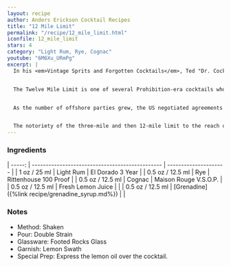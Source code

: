 ```yaml
---
layout: recipe
author: Anders Erickson Cocktail Recipes
title: "12 Mile Limit"
permalink: "/recipe/12_mile_limit.html"
iconfile: 12_mile_limit
stars: 4
category: "Light Rum, Rye, Cognac"
youtube: "6M6Xu_URmPg"
excerpt: |
  In his <em>Vintage Sprits and Forgotten Cocktails</em>, Ted "Dr. Cocktail" Haigh affirms that Thomas Franklin Fairfax Millard (1868-1942), a war correspondent and journalist, is the confirmed author of the Twelve Mile Limit Cocktail.<br /><br />


  The Twelve Mile Limit is one of several Prohibition-era cocktails whose name references the distance from a shore that a nation's territorial waters. During the 18th century this was established as three nautical miles (5.6 km), the distance a cannonball could be shot from the shore to repel incursions. Hence, during Prohibition, US jurisdiction was limited to three miles offshore so allowing the legal supply of alcohol to parties on board boats just outside territorial waters.<br /><br />


  As the number of offshore parties grew, the US negotiated agreements with countries such as the UK and France to recognize the right of the American authorities to enforce Prohibition and anti-smuggling laws to an extended 12-mile limit. Predictably, the parties moved further off-shore. On 29th December 1988, President Reagan extended the territorial waters of the United States to 12 miles from 3 miles.<br /><br />


  The notoriety of the three-mile and then 12-mile limit to the reach of the Feds during Prohibition led to the Three Miller/Three Mile Limit the Twelve Miles Out, and the Twelve Mile Limit cocktails. The Twelve Mile limit is a rye whiskey laced Three Miller as the limit was extended, so the cocktail was made stronger.
---
```


### Ingredients

| -----: | ----------------------------------------------- | --------------------- |
| 1 oz / 25 ml | Light Rum | El Dorado 3 Year |
| 0.5 oz / 12.5 ml | Rye | Rittenhouse 100 Proof |
| 0.5 oz / 12.5 ml | Cognac | Maison Rouge V.S.O.P. |
| 0.5 oz / 12.5 ml | Fresh Lemon Juice | |
| 0.5 oz / 12.5 ml | [Grenadine]({%link recipe/grenadine_syrup.md%}) | |

### Notes

- Method: Shaken
- Pour: Double Strain
- Glassware: Footed Rocks Glass
- Garnish: Lemon Swath
- Special Prep: Express the lemon oil over the cocktail.
